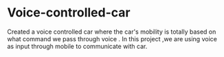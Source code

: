 # Voice-controlled-car
Created a voice controlled car where the car's mobility is totally based on what command we pass through voice . In this project ,we are using voice as input through mobile to communicate with car.
